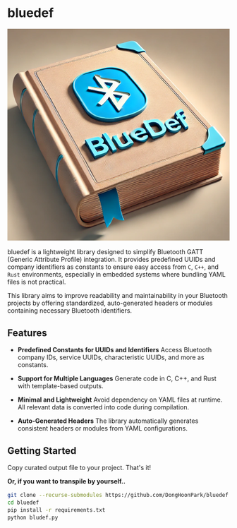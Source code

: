 # bluedef

![bluedef.png](bluedef.png)

bluedef is a lightweight library designed to simplify Bluetooth GATT (Generic Attribute Profile) integration. It provides predefined UUIDs and company identifiers as constants to ensure easy access from ```C```, ```C++```, and ```Rust``` environments, especially in embedded systems where bundling YAML files is not practical.

This library aims to improve readability and maintainability in your Bluetooth projects by offering standardized, auto-generated headers or modules containing necessary Bluetooth identifiers.

## Features

- **Predefined Constants for UUIDs and Identifiers**
Access Bluetooth company IDs, service UUIDs, characteristic UUIDs, and more as constants.

- **Support for Multiple Languages**
Generate code in C, C++, and Rust with template-based outputs.

- **Minimal and Lightweight**
Avoid dependency on YAML files at runtime. All relevant data is converted into code during compilation.

- **Auto-Generated Headers**
The library automatically generates consistent headers or modules from YAML configurations.

## Getting Started

Copy curated output file to your project. That's it!

**Or, if you want to transpile by yourself..**

```sh
git clone --recurse-submodules https://github.com/DongHoonPark/bluedef
cd bluedef
pip install -r requirements.txt
python bludef.py
```